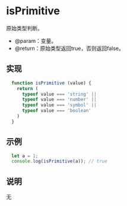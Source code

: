 # isPrimitive

原始类型判断。<br/>
- @param：变量。<br/>
- @return：原始类型返回true，否则返回false。

## 实现

```javascript
  function isPrimitive (value) {
    return (
      typeof value === 'string' ||
      typeof value === 'number' ||
      typeof value === 'symbol' ||
      typeof value === 'boolean'
    )
  }
```

## 示例

```javascript
  let a = 1;
  console.log(isPrimitive(a)); // true
```

## 说明
无
